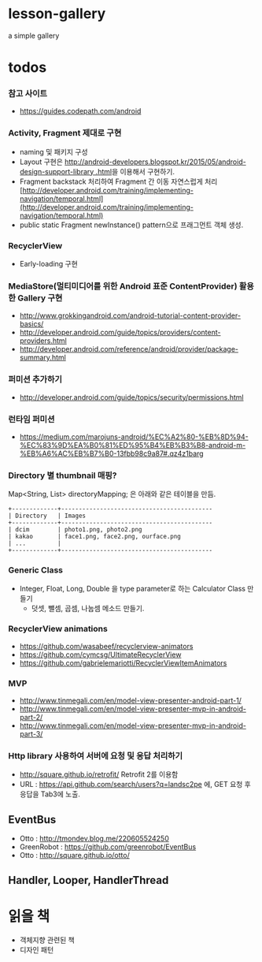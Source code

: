 # lesson-gallery
a simple gallery

# todos

### 참고 사이트
* <https://guides.codepath.com/android>

### Activity, Fragment 제대로 구현
* naming 및 패키지 구성
* Layout 구현은 [http://android-developers.blogspot.kr/2015/05/android-design-support-library
.html](http://android-developers.blogspot.kr/2015/05/android-design-support-library.html)을 이용해서 구현하기.
* Fragment backstack 처리하여 Fragment 간 이동 자연스럽게 처리 [http://developer.android.com/training/implementing-navigation/temporal.html](http://developer.android.com/training/implementing-navigation/temporal.html)
* public static Fragment newInstance() pattern으로 프래그먼트 객체 생성.

### RecyclerView
* Early-loading 구현

### MediaStore(멀티미디어를 위한 Android 표준 ContentProvider) 활용한 Gallery 구현
* <http://www.grokkingandroid.com/android-tutorial-content-provider-basics/>
* <http://developer.android.com/guide/topics/providers/content-providers.html>
* <http://developer.android.com/reference/android/provider/package-summary.html>

### 퍼미션 추가하기
* <http://developer.android.com/guide/topics/security/permissions.html>

### 런타임 퍼미션
* <https://medium.com/marojuns-android/%EC%A2%80-%EB%8D%94-%EC%83%9D%EA%B0%81%ED%95%B4%EB%B3%B8-android-m-%EB%A6%AC%EB%B7%B0-13fbb98c9a87#.qz4z1barg>


### Directory 별 thumbnail 매핑?
Map<String, List<String>> directoryMapping; 은 아래와 같은 테이블을 만듬.

```
+-------------+-------------------------------------------
| Directory   | Images
+-------------+-------------------------------------------
| dcim        | photo1.png, photo2.png
| kakao       | face1.png, face2.png, ourface.png
| ...         |
+-------------+-------------------------------------------
```

### Generic Class
* Integer, Float, Long, Double 을 type parameter로 하는 Calculator Class 만들기
  * 덧셋, 뺄셈, 곱셈, 나눕셈 메소드 만들기.

### RecyclerView animations
* <https://github.com/wasabeef/recyclerview-animators>
* <https://github.com/cymcsg/UltimateRecyclerView>
* <https://github.com/gabrielemariotti/RecyclerViewItemAnimators>

### MVP
* <http://www.tinmegali.com/en/model-view-presenter-android-part-1/>
* <http://www.tinmegali.com/en/model-view-presenter-mvp-in-android-part-2/>
* <http://www.tinmegali.com/en/model-view-presenter-mvp-in-android-part-3/>

### Http library 사용하여 서버에 요청 및 응답 처리하기
* <http://square.github.io/retrofit/>  Retrofit 2를 이용함
* URL : https://api.github.com/search/users?q=landsc2pe 에, GET 요청 후 응답을 Tab3에 노출.

## EventBus 
* Otto : <http://tmondev.blog.me/220605524250>
* GreenRobot : <https://github.com/greenrobot/EventBus>
* Otto : <http://square.github.io/otto/>

## Handler, Looper, HandlerThread

# 읽을 책
* 객체지향 관련된 책
* 디자인 패턴
